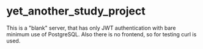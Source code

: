 # yet_another_study_project
This is a "blank" server, that has only JWT authentication with bare minimum use of PostgreSQL. Also there is no frontend, so for testing curl is used.
